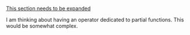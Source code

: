 <u>This section needs to be expanded</u>

I am thinking about having an operator dedicated to partial functions. This would be somewhat complex.